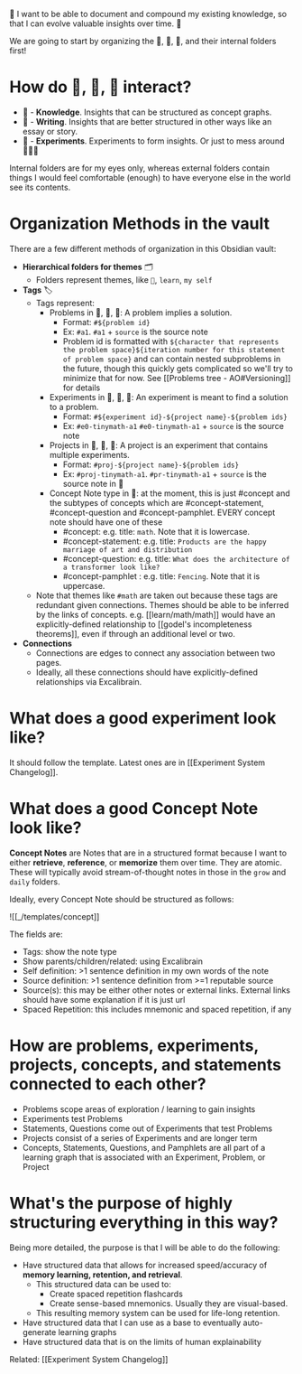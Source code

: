 
🌳 I want to be able to document and compound my existing knowledge, so that I can evolve valuable insights over time. 🌳

We are going to start by organizing the 🌳, 🧪, 🔗, and their internal folders first! 


# How do 🌳, 🔗, 🧪 interact? 
- 🌳 - **Knowledge**. Insights that can be structured as concept graphs.
- 🔗 - **Writing**. Insights that are better structured in other ways like an essay or story. 
- 🧪 - **Experiments**. Experiments to form insights. Or just to mess around 🤸🏻‍♀️

Internal folders are for my eyes only, whereas external folders contain things I would feel comfortable (enough) to have everyone else in the world see its contents.

# Organization Methods in the vault
There are a few different methods of organization in this Obsidian vault:

- **Hierarchical folders for themes** 🗂️
	- Folders represent themes, like `🌳`, `learn`, `my self`
- **Tags** 🏷️
	- Tags represent:
		- Problems in 🌳, 🧪, 🔗: A problem implies a solution.
			- Format: `#${problem id}`
			- Ex: `#a1`.  `#a1` + `source` is the source note
			- Problem id is formatted with `${character that represents the problem space}${iteration number for this statement of problem space}` and can contain nested subproblems in the future, though this quickly gets complicated so we'll try to minimize that for now. See [[Problems tree - AO#Versioning]] for details
		- Experiments in 🌳, 🧪, 🔗: An experiment is meant to find a solution to a problem.
			- Format: `#${experiment id}-${project name}-${problem ids}`
			- Ex: `#e0-tinymath-a1` `#e0-tinymath-a1` + `source` is the source note
		- Projects in 🌳, 🧪, 🔗: A project is an experiment that contains multiple experiments.
			- Format: `#proj-${project name}-${problem ids}`
			- Ex: `#proj-tinymath-a1`. `#pr-tinymath-a1` + `source` is the source note in 🧪
		- Concept Note type in 🌳: at the moment, this is just #concept  and the subtypes of concepts which are #concept-statement, #concept-question  and #concept-pamphlet. EVERY concept note should have one of these
			- #concept: e.g. title: `math`. Note that it is lowercase.
			- #concept-statement: e.g. title: `Products are the happy marriage of art and distribution`
			- #concept-question: e.g. title: `What does the architecture of a transformer look like?`
			- #concept-pamphlet : e.g. title: `Fencing`. Note that it is uppercase.
	- Note that themes like `#math` are taken out because these tags are redundant given connections. Themes should be able to be inferred by the links of concepts. e.g. [[learn/math/math]] would have an explicitly-defined relationship to [[godel's incompleteness theorems]], even if through an additional level or two. 
- **Connections**
	- Connections are edges to connect any association between two pages. 
	- Ideally, all these connections should have explicitly-defined relationships via Excalibrain.

# What does a good experiment look like?
It should follow the template. Latest ones are in [[Experiment System Changelog]].

# What does a good Concept Note look like? 
**Concept Notes** are Notes that are in a structured format because I want to either **retrieve**, **reference**, or **memorize** them over time. They are atomic. These will typically avoid stream-of-thought notes in those in the `grow` and `daily` folders.

Ideally, every Concept Note should be structured as follows:

![[_/templates/concept]]

The fields are:
- Tags: show the note type
- Show parents/children/related: using Excalibrain
- Self definition: >1 sentence definition in my own words of the note
- Source definition: >1 sentence definition from >=1 reputable source 
- Source(s): this may be either other notes or external links. External links should have some explanation if it is just url
- Spaced Repetition: this includes mnemonic and spaced repetition, if any

# How are problems, experiments, projects,  concepts, and statements connected to each other?

- Problems scope areas of exploration / learning to gain insights
- Experiments test Problems
- Statements, Questions come out of Experiments that test Problems
- Projects consist of a series of Experiments and are longer term
- Concepts, Statements, Questions, and Pamphlets are all part of a learning graph that is associated with an Experiment, Problem, or Project

# What's the purpose of highly structuring everything in this way? 
Being more detailed, the purpose is that I will be able to do the following:
- Have structured data that allows for increased speed/accuracy of **memory learning, retention, and retrieval**. 
	- This structured data can be used to:
		- Create spaced repetition flashcards
		- Create sense-based mnemonics. Usually they are visual-based.
	- This resulting memory system can be used for life-long retention.
- Have structured data that I can use as a base to eventually auto-generate learning graphs 
- Have structured data that is on the limits of human explainability

Related: [[Experiment System Changelog]]


